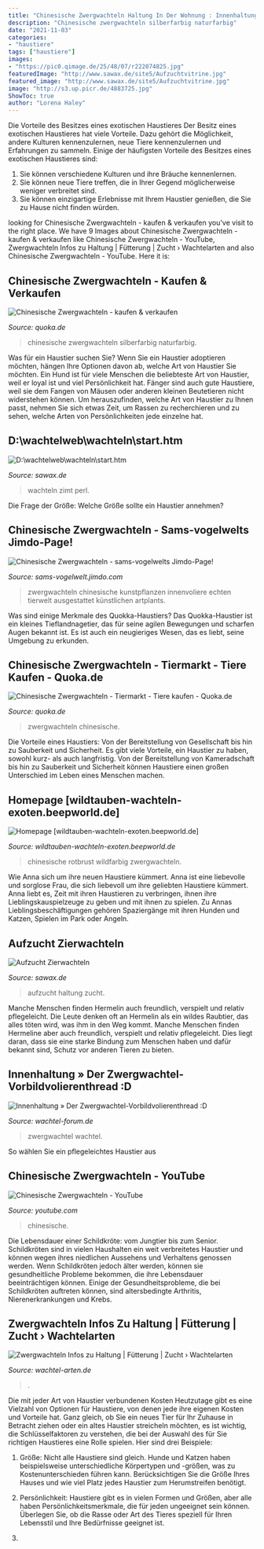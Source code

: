```yaml
---
title: "Chinesische Zwergwachteln Haltung In Der Wohnung : Innenhaltung » Der Zwergwachtel-vorbildvolierenthread :d"
description: "Chinesische zwergwachteln silberfarbig naturfarbig"
date: "2021-11-03"
categories:
- "haustiere"
tags: ["haustiere"]
images:
- "https://pic0.qimage.de/25/48/07/r222074825.jpg"
featuredImage: "http://www.sawax.de/site5/Aufzuchtvitrine.jpg"
featured_image: "http://www.sawax.de/site5/Aufzuchtvitrine.jpg"
image: "http://s3.up.picr.de/4883725.jpg"
ShowToc: true
author: "Lorena Haley"
---
```



Die Vorteile des Besitzes eines exotischen Haustieres
Der Besitz eines exotischen Haustieres hat viele Vorteile. Dazu gehört die Möglichkeit, andere Kulturen kennenzulernen, neue Tiere kennenzulernen und Erfahrungen zu sammeln. Einige der häufigsten Vorteile des Besitzes eines exotischen Haustieres sind:
1. Sie können verschiedene Kulturen und ihre Bräuche kennenlernen.
2. Sie können neue Tiere treffen, die in Ihrer Gegend möglicherweise weniger verbreitet sind.
3. Sie können einzigartige Erlebnisse mit Ihrem Haustier genießen, die Sie zu Hause nicht finden würden.

	

		
looking for Chinesische Zwergwachteln - kaufen &amp; verkaufen you've visit to the right place. We have 9 Images about Chinesische Zwergwachteln - kaufen &amp; verkaufen like Chinesische Zwergwachteln - YouTube, Zwergwachteln Infos zu Haltung | Fütterung | Zucht › Wachtelarten and also Chinesische Zwergwachteln - YouTube. Here it is:
		
    
## Chinesische Zwergwachteln - Kaufen &amp; Verkaufen

<img loading=lazy src="https://pic0.qimage.de/76/14/83/r236831476.jpg" onerror="this.onerror=null;this.src='https://tse3.mm.bing.net/th?id=OIP.7gCFzTBOQbx6RO-8LwkzIQAAAA&amp;pid=15.1';" alt="Chinesische Zwergwachteln - kaufen &amp; verkaufen">

_Source: quoka.de_

>chinesische zwergwachteln silberfarbig naturfarbig. 

	

Was für ein Haustier suchen Sie?
Wenn Sie ein Haustier adoptieren möchten, hängen Ihre Optionen davon ab, welche Art von Haustier Sie möchten. Ein Hund ist für viele Menschen die beliebteste Art von Haustier, weil er loyal ist und viel Persönlichkeit hat. Fänger sind auch gute Haustiere, weil sie dem Fangen von Mäusen oder anderen kleinen Beutetieren nicht widerstehen können. Um herauszufinden, welche Art von Haustier zu Ihnen passt, nehmen Sie sich etwas Zeit, um Rassen zu recherchieren und zu sehen, welche Arten von Persönlichkeiten jede einzelne hat.

    
## D:\wachtelweb\wachteln\start.htm

<img loading=lazy src="http://www.sawax.de/site7/PFHe3a.jpg" onerror="this.onerror=null;this.src='https://tse3.mm.bing.net/th?id=OIP.UK2srcooJ7KlMWRxgckENgHaHa&amp;pid=15.1';" alt="D:\wachtelweb\wachteln\start.htm">

_Source: sawax.de_

>wachteln zimt perl. 

	

Die Frage der Größe: Welche Größe sollte ein Haustier annehmen?

    
## Chinesische Zwergwachteln - Sams-vogelwelts Jimdo-Page!

<img loading=lazy src="http://s3.up.picr.de/4883725.jpg" onerror="this.onerror=null;this.src='https://tse2.mm.bing.net/th?id=OIP.71JqI2xeKTSX51RVz-H9gwHaE6&amp;pid=15.1';" alt="Chinesische Zwergwachteln - sams-vogelwelts Jimdo-Page!">

_Source: sams-vogelwelt.jimdo.com_

>zwergwachteln chinesische kunstpflanzen innenvoliere echten tierwelt ausgestattet künstlichen artplants. 

	

Was sind einige Merkmale des Quokka-Haustiers?
Das Quokka-Haustier ist ein kleines Tieflandnagetier, das für seine agilen Bewegungen und scharfen Augen bekannt ist. Es ist auch ein neugieriges Wesen, das es liebt, seine Umgebung zu erkunden.

    
## Chinesische Zwergwachteln - Tiermarkt - Tiere Kaufen - Quoka.de

<img loading=lazy src="https://pic0.qimage.de/25/48/07/r222074825.jpg" onerror="this.onerror=null;this.src='https://tse2.mm.bing.net/th?id=OIP.NLs2deu9vZ7laRgrbPU1GAAAAA&amp;pid=15.1';" alt="Chinesische Zwergwachteln - Tiermarkt - Tiere kaufen - Quoka.de">

_Source: quoka.de_

>zwergwachteln chinesische. 

	

Die Vorteile eines Haustiers: Von der Bereitstellung von Gesellschaft bis hin zu Sauberkeit und Sicherheit.
Es gibt viele Vorteile, ein Haustier zu haben, sowohl kurz- als auch langfristig. Von der Bereitstellung von Kameradschaft bis hin zu Sauberkeit und Sicherheit können Haustiere einen großen Unterschied im Leben eines Menschen machen.

    
## Homepage [wildtauben-wachteln-exoten.beepworld.de]

<img loading=lazy src="https://wildtauben-wachteln-exoten.beepworld.de/files/cimg1099.jpg" onerror="this.onerror=null;this.src='https://tse1.mm.bing.net/th?id=OIP.qMT3wGs92YGJlDHMOspovwHaFj&amp;pid=15.1';" alt="Homepage [wildtauben-wachteln-exoten.beepworld.de]">

_Source: wildtauben-wachteln-exoten.beepworld.de_

>chinesische rotbrust wildfarbig zwergwachteln. 

	

Wie Anna sich um ihre neuen Haustiere kümmert.
Anna ist eine liebevolle und sorglose Frau, die sich liebevoll um ihre geliebten Haustiere kümmert. Anna liebt es, Zeit mit ihren Haustieren zu verbringen, ihnen ihre Lieblingskauspielzeuge zu geben und mit ihnen zu spielen. Zu Annas Lieblingsbeschäftigungen gehören Spaziergänge mit ihren Hunden und Katzen, Spielen im Park oder Angeln.

    
## Aufzucht Zierwachteln

<img loading=lazy src="http://www.sawax.de/site5/Aufzuchtvitrine.jpg" onerror="this.onerror=null;this.src='https://tse1.mm.bing.net/th?id=OIP.zYD8glgMPfuPbEAz8ABxPwHaE7&amp;pid=15.1';" alt="Aufzucht Zierwachteln">

_Source: sawax.de_

>aufzucht haltung zucht. 

	

Manche Menschen finden Hermelin auch freundlich, verspielt und relativ pflegeleicht.
Die Leute denken oft an Hermelin als ein wildes Raubtier, das alles töten wird, was ihm in den Weg kommt. Manche Menschen finden Hermeline aber auch freundlich, verspielt und relativ pflegeleicht. Dies liegt daran, dass sie eine starke Bindung zum Menschen haben und dafür bekannt sind, Schutz vor anderen Tieren zu bieten.

    
## Innenhaltung » Der Zwergwachtel-Vorbildvolierenthread :D

<img loading=lazy src="http://s1.up.picr.de/4883723.jpg" onerror="this.onerror=null;this.src='https://tse1.mm.bing.net/th?id=OIP.4iQ9ljKbXZ7FKRH4xUDY4gHaE6&amp;pid=15.1';" alt="Innenhaltung » Der Zwergwachtel-Vorbildvolierenthread :D">

_Source: wachtel-forum.de_

>zwergwachtel wachtel. 

	

So wählen Sie ein pflegeleichtes Haustier aus

    
## Chinesische Zwergwachteln - YouTube

<img loading=lazy src="https://i.ytimg.com/vi/OqANO4wFTJo/maxresdefault.jpg" onerror="this.onerror=null;this.src='https://tse1.mm.bing.net/th?id=OIP.fiisZMLHm7ynH5ntIFfpCwHaEK&amp;pid=15.1';" alt="Chinesische Zwergwachteln - YouTube">

_Source: youtube.com_

>chinesische. 

	

Die Lebensdauer einer Schildkröte: vom Jungtier bis zum Senior.
Schildkröten sind in vielen Haushalten ein weit verbreitetes Haustier und können wegen ihres niedlichen Aussehens und Verhaltens genossen werden. Wenn Schildkröten jedoch älter werden, können sie gesundheitliche Probleme bekommen, die ihre Lebensdauer beeinträchtigen können. Einige der Gesundheitsprobleme, die bei Schildkröten auftreten können, sind altersbedingte Arthritis, Nierenerkrankungen und Krebs.

    
## Zwergwachteln Infos Zu Haltung | Fütterung | Zucht › Wachtelarten

<img loading=lazy src="https://wachtel-arten.de/wp-content/uploads/2018/02/Johanna-Müller_2-1200x800.jpg" onerror="this.onerror=null;this.src='https://tse1.mm.bing.net/th?id=OIP.5eNiShhsmqpVET5u-nDlQQHaE8&amp;pid=15.1';" alt="Zwergwachteln Infos zu Haltung | Fütterung | Zucht › Wachtelarten">

_Source: wachtel-arten.de_

>. 

	

Die mit jeder Art von Haustier verbundenen Kosten
Heutzutage gibt es eine Vielzahl von Optionen für Haustiere, von denen jede ihre eigenen Kosten und Vorteile hat. Ganz gleich, ob Sie ein neues Tier für Ihr Zuhause in Betracht ziehen oder ein altes Haustier streicheln möchten, es ist wichtig, die Schlüsselfaktoren zu verstehen, die bei der Auswahl des für Sie richtigen Haustieres eine Rolle spielen. Hier sind drei Beispiele:
1. Größe: Nicht alle Haustiere sind gleich. Hunde und Katzen haben beispielsweise unterschiedliche Körpertypen und -größen, was zu Kostenunterschieden führen kann. Berücksichtigen Sie die Größe Ihres Hauses und wie viel Platz jedes Haustier zum Herumstreifen benötigt.

2. Persönlichkeit: Haustiere gibt es in vielen Formen und Größen, aber alle haben Persönlichkeitsmerkmale, die für jeden ungeeignet sein können. Überlegen Sie, ob die Rasse oder Art des Tieres speziell für Ihren Lebensstil und Ihre Bedürfnisse geeignet ist.

3.

